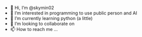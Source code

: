 - 👋 Hi, I’m @skymin02
- 👀 I’m interested in programming to use public person and AI
- 🌱 I’m currently learning python (a little)
- 💞️ I’m looking to collaborate on
- 📫 How to reach me ...

<!---
skymin02/skymin02 is a ✨ special ✨ repository because its `README.md` (this file) appears on your GitHub profile.
You can click the Preview link to take a look at your changes.
--->
